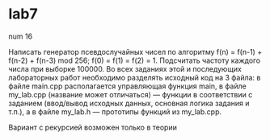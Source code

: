 # lab7
num 16

Написать генератор псевдослучайных чисел по алгоритму f(n) = f(n-1) + f(n-2) + f(n-3) mod 256; f(0) = f(1) = f(2) = 1. Подсчитать частоту каждого числа при выборке 100000.
Во всех заданиях этой и последующих лабораторных работ необходимо разделять исходный код на 3 файла: в файле main.cpp располагается управляющая функция main, в файле my_lab.cpp (название может отличаться) ― функции в соответствии с заданием (ввод/вывод исходных данных, основная логика задания и т.п.), а в файле my_lab.h ― прототипы функций из my_lab.cpp.

Вариант с рекурсией возможен только в теории
